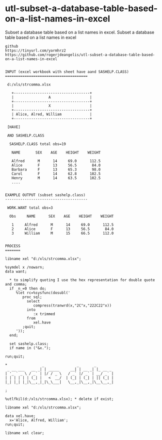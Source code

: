 # utl-subset-a-database-table-based-on-a-list-names-in-excel
Subset a database table based on a list names in excel.
    Subset a database table based on a list names in excel

    github
    https://tinyurl.com/yarmhrz2
    https://github.com/rogerjdeangelis/utl-subset-a-database-table-based-on-a-list-names-in-excel


    INPUT (excel workbook with sheet have aand SASHELP.CLASS)
    ======================================

     d:/xls/strcomma.xlsx

       +-----------------------------------+
       |                A                  |
       +-----------------------------------+
       |                X                  |
       +-----------------------------------+
       | Alice, Alred, William             |
       +-----------------------------------+

     [HAVE]

     AND SASHELP.CLASS

      SASHELP.CLASS total obs=19

       NAME       SEX    AGE    HEIGHT    WEIGHT

       Alfred      M      14     69.0      112.5
       Alice       F      13     56.5       84.0
       Barbara     F      13     65.3       98.0
       Carol       F      14     62.8      102.5
       Henry       M      14     63.5      102.5
       ....


    EXAMPLE OUTPUT (subset sashelp.class)
    --------------------------------------

     WORK.WANT total obs=3

      Obs     NAME      SEX    AGE    HEIGHT    WEIGHT

       1     Alfred      M      14     69.0      112.5
       2     Alice       F      13     56.5       84.0
       3     William     M      15     66.5      112.0


    PROCESS
    =======

    libname xel "d:/xls/strcomma.xlsx";

    %symdel x /nowarn;
    data want;

      * to simplify quoting I use the hex representation for double quote and comma;
      if _n_=0 then do;
         %let rc=%sysfunc(dosubl('
            proc sql;
              select
                 compress(tranwrd(x,"2C"x,"222C22"x))
              into
                 :x trimmed
              from
                 xel.have
            ;quit;
         '));
      end;

      set sashelp.class;
      if name in ("&x.");

    run;quit;

    *                _               _       _
     _ __ ___   __ _| | _____     __| | __ _| |_ __ _
    | '_ ` _ \ / _` | |/ / _ \   / _` |/ _` | __/ _` |
    | | | | | | (_| |   <  __/  | (_| | (_| | || (_| |
    |_| |_| |_|\__,_|_|\_\___|   \__,_|\__,_|\__\__,_|

    ;

    %utlfkil(d:/xls/strcomma.xlsx); * delete if exist;

    libname xel "d:/xls/strcomma.xlsx";

    data xel.have;
      x='Alice, Alfred, William';
    run;quit;

    libname xel clear;


